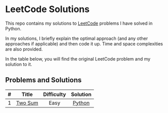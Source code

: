 # LeetCode Solutions

This repo contains my solutions to [LeetCode](https://leetcode.com/) problems I have solved in Python.

In my solutions, I briefly explain the optimal approach (and any other approaches if applicable) and then code it up. Time and space complexities are also provided.

In the table below, you will find the original LeetCode problem and my solution to it.

## Problems and Solutions

| # | Title | Difficulty | Solution |
| :-------------: | :-------------: | :-------------: | :-------------: |
| 1| [Two Sum](https://leetcode.com/problems/two-sum/) | Easy | [Python](python/0001-two-sum.py)|
